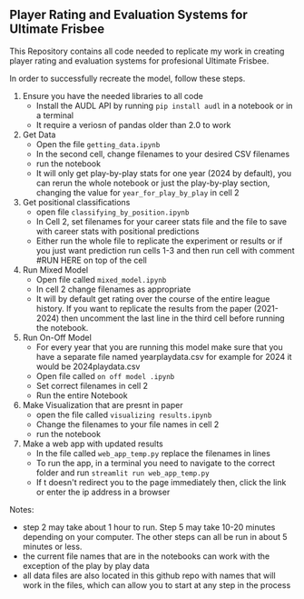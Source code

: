 ## Player Rating and Evaluation Systems for Ultimate Frisbee

This Repository contains all code needed to replicate my work in creating player rating and evaluation systems for profesional Ultimate Frisbee.

In order to successfully recreate the model, follow these steps.

1. Ensure you have the needed libraries to all code
     - Install the AUDL API by running `pip install audl` in a notebook or in a terminal
     - It require a veriosn of pandas older than 2.0 to work
2.  Get Data
     - Open the file `getting_data.ipynb`
     - In the second cell, change filenames to your desired CSV filenames
     - run the notebook
     - It will only get play-by-play stats for one year (2024 by default), you can rerun the whole notebook or just the play-by-play section, changing the value for `year_for_play_by_play` in cell 2
3. Get positional classifications
    - open file `classifying_by_position.ipynb`
     - In Cell 2, set filenames for your career stats file and the file to save with career stats with positional predictions
     - Either run the whole file to replicate the experiment or results or if you just want prediction run cells 1-3 and then run cell with comment #RUN HERE on top of the cell
4. Run Mixed Model
     - Open file called `mixed_model.ipynb`
     - In cell 2 change filenames as appropriate
     - It will by default get rating over the course of the entire league history. If you want to replicate the results from the paper (2021-2024) then uncomment the last line in the third cell before running the notebook.
5. Run On-Off Model
      - For every year that you are running this model make sure that you have a separate file named yearplaydata.csv for example for 2024 it would be 2024playdata.csv
      - Open file called `on off model .ipynb`
      - Set correct filenames in cell 2
      - Run the entire Notebook
6. Make Visualization that are presnt in paper
      - open the file called `visualizing results.ipynb`
      - Change the filenames to your file names in cell 2
      - run the notebook
7. Make a web app with updated results
     - In the file called `web_app_temp.py` replace the filenames in lines
     - To run the app, in a terminal you need to navigate to the correct folder and run `streamlit run web_app_temp.py`
     - If t doesn't redirect you to the page immediately then, click the link or enter the ip address in a browser


Notes: 
- step 2 may take about 1 hour to run. Step 5 may take 10-20 minutes depending on your computer. The other steps can all be run in about 5 minutes or less.
- the current file names that are in the notebooks can work with the exception of the play by play data
- all data files are also located in this github repo with names that will work in the files, which can allow you to start at any step in the process
